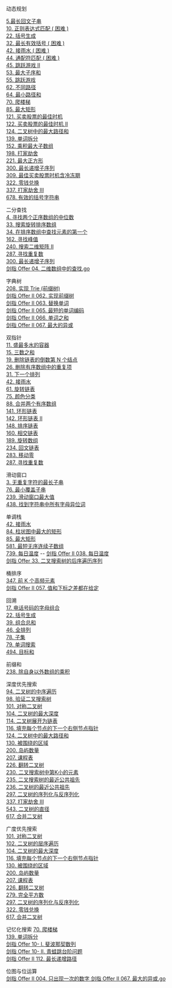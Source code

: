动态规划

[5.最长回文子串](LeetCode%20热题%20HOT%20100/5.%20最长回文子串.go)  
[10. 正则表达式匹配 ( 困难 )](LeetCode%20热题%20HOT%20100/10.%20正则表达式匹配.go)  
[22. 括号生成](LeetCode%20热题%20HOT%20100/22.%20括号生成.go)  
[32. 最长有效括号 ( 困难 )](LeetCode%20热题%20HOT%20100/32.%20最长有效括号.go)  
[42. 接雨水 ( 困难 )](LeetCode%20热题%20HOT%20100/42.%20接雨水.go)   
[44. 通配符匹配 ( 困难 )](LeetCode%20精选%20TOP%20面试题/44.%20通配符匹配.go)  
[45. 跳跃游戏 II](其他/45.%20跳跃游戏%20II.go)  
[53. 最大子序和](LeetCode%20热题%20HOT%20100/53.%20最大子序和.go)  
[55. 跳跃游戏](LeetCode%20热题%20HOT%20100/55.%20跳跃游戏.go)  
[62. 不同路径](LeetCode%20热题%20HOT%20100/62.%20不同路径.go)  
[64. 最小路径和](LeetCode%20热题%20HOT%20100/64.%20最小路径和.go)  
[70. 爬楼梯](LeetCode%20热题%20HOT%20100/70.%20爬楼梯.go)  
[85. 最大矩形](LeetCode%20热题%20HOT%20100/85.%20最大矩形.go)  
[121. 买卖股票的最佳时机](LeetCode%20热题%20HOT%20100/121.%20买卖股票的最佳时机.go)  
[122. 买卖股票的最佳时机 II](腾讯精选练习%2050%20题/122.%20买卖股票的最佳时机%20II.go)  
[124. 二叉树中的最大路径和](LeetCode%20热题%20HOT%20100/124.%20二叉树中的最大路径和.go)  
[139. 单词拆分](LeetCode%20热题%20HOT%20100/139.%20单词拆分.go)  
[152. 乘积最大子数组](LeetCode%20热题%20HOT%20100/152.%20乘积最大子数组.go)  
[198. 打家劫舍](LeetCode%20热题%20HOT%20100/198.%20打家劫舍.go)  
[221. 最大正方形](LeetCode%20热题%20HOT%20100/221.%20最大正方形.go)  
[300. 最长递增子序列](LeetCode%20热题%20HOT%20100/300.%20最长递增子序列.go)  
[309. 最佳买卖股票时机含冷冻期](LeetCode%20热题%20HOT%20100/309.%20最佳买卖股票时机含冷冻期.go)  
[322. 零钱兑换](LeetCode%20热题%20HOT%20100/322.%20零钱兑换.go)  
[337. 打家劫舍 III](LeetCode%20热题%20HOT%20100/337.%20打家劫舍%20III.go)  
[678. 有效的括号字符串](LeetCode%20热题%20HOT%20100/678.%20有效的括号字符串.go)  

二分查找  
[4. 寻找两个正序数组的中位数](LeetCode%20热题%20HOT%20100/4.%20寻找两个正序数组的中位数.go)  
[33. 搜索旋转排序数组](LeetCode%20热题%20HOT%20100/33.%20搜索旋转排序数组.go)  
[34. 在排序数组中查找元素的第一个](LeetCode%20热题%20HOT%20100/34.%20在排序数组中查找元素的第一个和最后一个位置.go)  
[162. 寻找峰值](LeetCode%20精选%20TOP%20面试题/162.%20寻找峰值.go)  
[240. 搜索二维矩阵 II](LeetCode%20热题%20HOT%20100/240.%20搜索二维矩阵%20II.go)  
[287. 寻找重复数](LeetCode%20热题%20HOT%20100/287.%20寻找重复数.go)  
[300. 最长递增子序列](LeetCode%20热题%20HOT%20100/300.%20最长递增子序列.go)  
[剑指 Offer 04. 二维数组中的查找.go](剑指%20Offer（第%202%20版）/剑指%20Offer%2004.%20二维数组中的查找.go)  


字典树  
[208. 实现 Trie (前缀树)](LeetCode%20热题%20HOT%20100/208.%20实现%20Trie%20(前缀树).go)   
[剑指 Offer II 062. 实现前缀树](剑指%20Offer（专项突击版）/剑指%20Offer%20II%20062.%20实现前缀树.go)  
[剑指 Offer II 063. 替换单词](剑指%20Offer（专项突击版）/剑指%20Offer%20II%20063.%20替换单词.go)  
[剑指 Offer II 065. 最短的单词编码](剑指%20Offer（专项突击版）/剑指%20Offer%20II%20065.%20最短的单词编码.go)  
[剑指 Offer II 066. 单词之和](剑指%20Offer（专项突击版）/剑指%20Offer%20II%20066.%20单词之和.go)  
[剑指 Offer II 067. 最大的异或](剑指%20Offer（专项突击版）/剑指%20Offer%20II%20067.%20最大的异或.go)  

双指针  
[11. 盛最多水的容器](LeetCode%20热题%20HOT%20100/11.%20盛最多水的容器.go)  
[15. 三数之和](LeetCode%20热题%20HOT%20100/15.%20三数之和.go)  
[19. 删除链表的倒数第 N 个结点](LeetCode%20热题%20HOT%20100/19.%20删除链表的倒数第%20N%20个结点.go)  
[26. 删除有序数组中的重复项](腾讯精选练习%2050%20题/26.%20删除有序数组中的重复项.go)  
[31. 下一个排列](LeetCode%20热题%20HOT%20100/31.%20下一个排列.go)  
[42. 接雨水](LeetCode%20热题%20HOT%20100/42.%20接雨水.go)  
[61. 旋转链表](腾讯精选练习%2050%20题/61.%20旋转链表.go)  
[75. 颜色分类](LeetCode%20热题%20HOT%20100/75.%20颜色分类.go)  
[88. 合并两个有序数组](腾讯精选练习%2050%20题/88.%20合并两个有序数组.go)  
[141. 环形链表](LeetCode%20热题%20HOT%20100/141.%20环形链表.go)  
[142. 环形链表 II](LeetCode%20热题%20HOT%20100/142.%20环形链表%20II.go)  
[148. 排序链表](LeetCode%20热题%20HOT%20100/148.%20排序链表.go)  
[160. 相交链表](LeetCode%20热题%20HOT%20100/160.%20相交链表.go)  
[189. 旋转数组](LeetCode%20精选%20TOP%20面试题/189.%20旋转数组.go)  
[234. 回文链表](LeetCode%20热题%20HOT%20100/234.%20回文链表.go)  
[283. 移动零](LeetCode%20热题%20HOT%20100/283.%20移动零.go)  
[287. 寻找重复数](LeetCode%20热题%20HOT%20100/287.%20寻找重复数.go)  

滑动窗口  
[3. 无重复字符的最长子串](LeetCode%20热题%20HOT%20100/3.%20无重复字符的最长子串.go)  
[76. 最小覆盖子串](LeetCode%20热题%20HOT%20100/76.%20最小覆盖子串.go)  
[239. 滑动窗口最大值](LeetCode%20热题%20HOT%20100/239.%20滑动窗口最大值.go)  
[438. 找到字符串中所有字母异位词](LeetCode%20热题%20HOT%20100/438.%20找到字符串中所有字母异位词.go)  

单调栈  
[42. 接雨水](LeetCode%20热题%20HOT%20100/42.%20接雨水.go)  
[84. 柱状图中最大的矩形](LeetCode%20热题%20HOT%20100/84.%20柱状图中最大的矩形.go)  
[85. 最大矩形](LeetCode%20热题%20HOT%20100/85.%20最大矩形.go)  
[581. 最短无序连续子数组](LeetCode%20热题%20HOT%20100/581.%20最短无序连续子数组.go)  
[739. 每日温度](LeetCode%20热题%20HOT%20100/739.%20每日温度.go) -- [剑指 Offer II 038. 每日温度](剑指%20Offer（专项突击版）/剑指%20Offer%20II%20038.%20每日温度.go)  
[剑指 Offer 33. 二叉搜索树的后序遍历序列](剑指%20Offer（第%202%20版）/剑指%20Offer%2033.%20二叉搜索树的后序遍历序列.go)  


桶排序  
[347. 前 K 个高频元素](LeetCode%20热题%20HOT%20100/347.%20前%20K%20个高频元素.go)  
[剑指 Offer II 057. 值和下标之差都在给定](剑指%20Offer（专项突击版）/剑指%20Offer%20II%20057.%20值和下标之差都在给定的范围内.go)  

回溯  
[17. 电话号码的字母组合](LeetCode%20热题%20HOT%20100/17.%20电话号码的字母组合.go)  
[22. 括号生成](LeetCode%20热题%20HOT%20100/22.%20括号生成.go)  
[39. 组合总和](LeetCode%20热题%20HOT%20100/39.%20组合总和.go)  
[46. 全排列](LeetCode%20热题%20HOT%20100/46.%20全排列.go)  
[78. 子集](LeetCode%20热题%20HOT%20100/78.%20子集.go)  
[79. 单词搜索](LeetCode%20热题%20HOT%20100/79.%20单词搜索.go)  
[494. 目标和](LeetCode%20热题%20HOT%20100/494.%20目标和.go)  

前缀和  
[238. 除自身以外数组的乘积](LeetCode%20热题%20HOT%20100/238.%20除自身以外数组的乘积.go)  

深度优先搜索  
[94. 二叉树的中序遍历](LeetCode%20热题%20HOT%20100/94.%20二叉树的中序遍历.go)    
[98. 验证二叉搜索树](LeetCode%20热题%20HOT%20100/98.%20验证二叉搜索树.go)  
[101. 对称二叉树](LeetCode%20热题%20HOT%20100/101.%20对称二叉树.go)  
[104. 二叉树的最大深度](LeetCode%20热题%20HOT%20100/104.%20二叉树的最大深度.go)  
[114. 二叉树展开为链表](LeetCode%20热题%20HOT%20100/114.%20二叉树展开为链表.go)  
[116. 填充每个节点的下一个右侧节点指针](LeetCode%20精选%20TOP%20面试题/116.%20填充每个节点的下一个右侧节点指针.go)  
[124. 二叉树中的最大路径和](LeetCode%20热题%20HOT%20100/124.%20二叉树中的最大路径和.go)  
[130. 被围绕的区域](LeetCode%20精选%20TOP%20面试题/130.%20被围绕的区域.go)  
[200. 岛屿数量](LeetCode%20热题%20HOT%20100/200.%20岛屿数量.go)  
[207. 课程表](LeetCode%20热题%20HOT%20100/207.%20课程表.go)  
[226. 翻转二叉树](LeetCode%20热题%20HOT%20100/226.%20翻转二叉树.go)    
[230. 二叉搜索树中第K小的元素](腾讯精选练习%2050%20题/230.%20二叉搜索树中第K小的元素.go)  
[235. 二叉搜索树的最近公共祖先](腾讯精选练习%2050%20题/235.%20二叉搜索树的最近公共祖先.go)  
[236. 二叉树的最近公共祖先](LeetCode%20热题%20HOT%20100/236.%20二叉树的最近公共祖先.go)  
[297. 二叉树的序列化与反序列化](LeetCode%20热题%20HOT%20100/297.%20二叉树的序列化与反序列化.go)  
[337. 打家劫舍 III](LeetCode%20热题%20HOT%20100/337.%20打家劫舍%20III.go)    
[543. 二叉树的直径](LeetCode%20热题%20HOT%20100/543.%20二叉树的直径.go)  
[617. 合并二叉树](LeetCode%20热题%20HOT%20100/617.%20合并二叉树.go)  

广度优先搜索  
[101. 对称二叉树](LeetCode%20热题%20HOT%20100/101.%20对称二叉树.go)  
[102. 二叉树的层序遍历](LeetCode%20热题%20HOT%20100/102.%20二叉树的层序遍历.go)  
[104. 二叉树的最大深度](LeetCode%20热题%20HOT%20100/104.%20二叉树的最大深度.go)  
[116. 填充每个节点的下一个右侧节点指针](LeetCode%20精选%20TOP%20面试题/116.%20填充每个节点的下一个右侧节点指针.go)  
[130. 被围绕的区域](LeetCode%20精选%20TOP%20面试题/130.%20被围绕的区域.go)  
[200. 岛屿数量](LeetCode%20热题%20HOT%20100/200.%20岛屿数量.go)  
[207. 课程表](LeetCode%20热题%20HOT%20100/207.%20课程表.go)  
[226. 翻转二叉树](LeetCode%20热题%20HOT%20100/226.%20翻转二叉树.go)  
[279. 完全平方数](LeetCode%20热题%20HOT%20100/279.%20完全平方数.go)  
[297. 二叉树的序列化与反序列化](LeetCode%20热题%20HOT%20100/297.%20二叉树的序列化与反序列化.go)  
[322. 零钱兑换](LeetCode%20热题%20HOT%20100/322.%20零钱兑换.go)  
[617. 合并二叉树](LeetCode%20热题%20HOT%20100/617.%20合并二叉树.go)  

记忆化搜索
[70. 爬楼梯](LeetCode%20热题%20HOT%20100/70.%20爬楼梯.go)  
[139. 单词拆分](LeetCode%20热题%20HOT%20100/139.%20单词拆分.go)  
[剑指 Offer 10- I. 斐波那契数列](剑指%20Offer（第%202%20版）/剑指%20Offer%2010-%20I.%20斐波那契数列.go)  
[剑指 Offer 10- II. 青蛙跳台阶问题](剑指%20Offer（第%202%20版）/剑指%20Offer%2010-%20II.%20青蛙跳台阶问题.go)  
[剑指 Offer II 112. 最长递增路径](剑指%20Offer（专项突击版）/剑指%20Offer%20II%20112.%20最长递增路径.go)    

位图与位运算  
[剑指 Offer II 004. 只出现一次的数字 ](剑指%20Offer（专项突击版）/剑指%20Offer%20II%20004.%20只出现一次的数字.go)
[剑指 Offer II 067. 最大的异或.go](剑指%20Offer（专项突击版）/剑指%20Offer%20II%20067.%20最大的异或.go)
